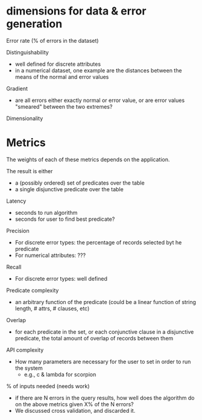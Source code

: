 # dimensions for data & error generation

Error rate (% of errors in the dataset)

Distinguishability

* well defined for discrete attributes
* in a numerical dataset, one example are the distances between the means of the normal and error values
    

Gradient

* are all errors either exactly normal or error value, or are error values "smeared" between the two extremes?

Dimensionality

# Metrics

The weights of each of these metrics depends on the application.

The result is either

* a (possibly ordered) set of predicates over the table
* a single disjunctive predicate over the table

Latency

* seconds to run algorithm
* seconds for user to find best predicate?

Precision

* For discrete error types: the percentage of records selected byt he predicate 
* For numerical attributes: ???

Recall

* For discrete error types: well defined

Predicate complexity

* an arbitrary function of the predicate (could be a linear function of string length, # attrs, # clauses, etc)

Overlap

* for each predicate in the set, or each conjunctive clause in a disjunctive predicate, the total amount of overlap of records between them

API complexity

* How many parameters are necessary for the user to set in order to run the system
    * e.g., c & lambda for scorpion

% of inputs needed (needs work)

* if there are N errors in the query results, how well does the algorithm do on the above metrics given X% of the N errors?
* We discussed cross validation, and discarded it.
